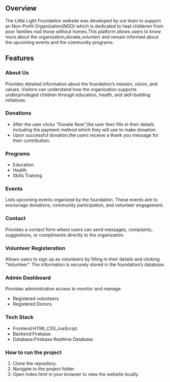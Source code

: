 ## Overview
The Little Light Foundation website was developed by out team to support an Non-Profit Organization(NGO) which is dedicated to hepl childeren from poor families nad those without homes.This platform allows users to know more about the organization,donate,volunterr and remain informed about the upcoming events and the community programs.

## Features
### About Us
Provides detailed information about the foundation’s mission, vision, and values. Visitors can understand how the organization supports underprivileged children through education, health, and skill-building initiatives.
### Donations
* After the user clicks "Donate Now",the user then fills in their details including the payment method which they will use to make donation.
* Upon successful donation,the users receive a thank you message for their contribution.
### Programs
* Education
* Health
* Skills Training
### Events
Lists upcoming events organized by the foundation.
These events aim to encourage donations, community participation, and volunteer engagement.
### Contact
Provides a contact form where users can send messages, complaints, suggestions, or compliments directly to the organization.
### Volunteer Registeration
Allows users to sign up as volunteers by filling in their details and clicking “Volunteer”.
The information is securely stored in the foundation’s database.
### Admin Dashboard
Provides administrative access to monitor and manage:
* Registered volunteers
* Registered Donors
### Tech Stack
* Frontend:HTML,CSS,JvaScript.
* Backend:Firebase.
* Database:Firebase Realtime Database.
### How to run the project
1. Clone the repository.
2. Navigate to the project folder.
3. Open Index.html in your browser to view the website locally.

